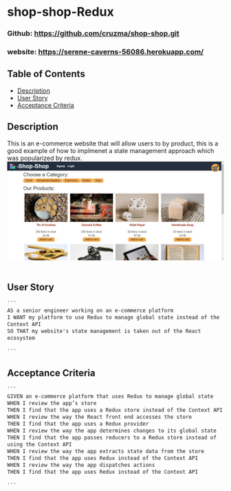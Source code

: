 # shop-shop-Redux
  
  ### Github: https://github.com/cruzma/shop-shop.git
  ### website: https://serene-caverns-56086.herokuapp.com/ 

  ## Table of Contents
  - [Description](#description)
  - [User&nbsp;Story](#User&nbsp;Story)
  - [Acceptance&nbsp;Criteria](#Acceptance&nbsp;Criteria)

  ## Description
  This is an e-commerce website that will allow users to by product, this is a good example of how to implmenet a state management approach which was popularized by redux.<br/>
  ![Demo](images/shop-shop.JPG)<br/>
  <br/>

  ## User Story
    ```
    AS a senior engineer working on an e-commerce platform
    I WANT my platform to use Redux to manage global state instead of the Context API
    SO THAT my website's state management is taken out of the React ecosystem

    ```

  ## Acceptance Criteria

    ```
    GIVEN an e-commerce platform that uses Redux to manage global state
    WHEN I review the app’s store
    THEN I find that the app uses a Redux store instead of the Context API
    WHEN I review the way the React front end accesses the store
    THEN I find that the app uses a Redux provider
    WHEN I review the way the app determines changes to its global state
    THEN I find that the app passes reducers to a Redux store instead of using the Context API
    WHEN I review the way the app extracts state data from the store
    THEN I find that the app uses Redux instead of the Context API
    WHEN I review the way the app dispatches actions
    THEN I find that the app uses Redux instead of the Context API

    ```




